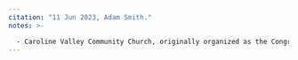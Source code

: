 ```yaml
---
citation: "11 Jun 2023, Adam Smith."
notes: >- 

  - Caroline Valley Community Church, originally organized as the Congregational Church of Mott's Corners.
---
```



